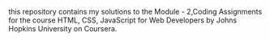 this repository contains my solutions to the Module - 2,Coding Assignments for the course HTML, CSS, JavaScript for Web Developers by Johns Hopkins University on Coursera.
